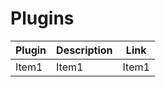 # Plugins

| Plugin | Description | Link  |
| ------ | ----------- | ----- |
| Item1  | Item1       | Item1 |
